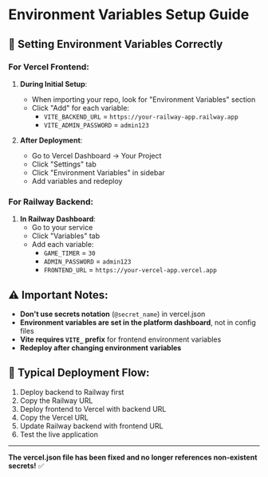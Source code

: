 # Environment Variables Setup Guide

## 🔧 Setting Environment Variables Correctly

### For Vercel Frontend:

1. **During Initial Setup**:
   - When importing your repo, look for "Environment Variables" section
   - Click "Add" for each variable:
     - `VITE_BACKEND_URL` = `https://your-railway-app.railway.app`
     - `VITE_ADMIN_PASSWORD` = `admin123`

2. **After Deployment**:
   - Go to Vercel Dashboard → Your Project
   - Click "Settings" tab
   - Click "Environment Variables" in sidebar
   - Add variables and redeploy

### For Railway Backend:

1. **In Railway Dashboard**:
   - Go to your service
   - Click "Variables" tab
   - Add each variable:
     - `GAME_TIMER` = `30`
     - `ADMIN_PASSWORD` = `admin123`
     - `FRONTEND_URL` = `https://your-vercel-app.vercel.app`

## ⚠️ Important Notes:

- **Don't use secrets notation** (`@secret_name`) in vercel.json
- **Environment variables are set in the platform dashboard**, not in config files
- **Vite requires `VITE_` prefix** for frontend environment variables
- **Redeploy after changing environment variables**

## 🔄 Typical Deployment Flow:

1. Deploy backend to Railway first
2. Copy the Railway URL
3. Deploy frontend to Vercel with backend URL
4. Copy the Vercel URL
5. Update Railway backend with frontend URL
6. Test the live application

---

**The vercel.json file has been fixed and no longer references non-existent secrets!** ✅
